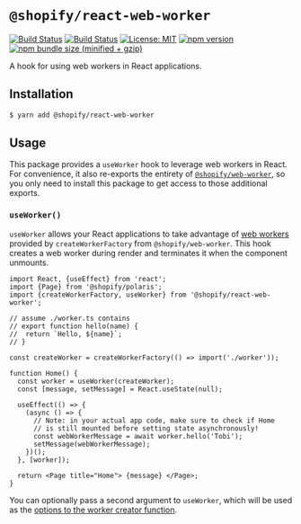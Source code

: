 # `@shopify/react-web-worker`

[![Build Status](https://github.com/Shopify/quilt/workflows/Node-CI/badge.svg?branch=main)](https://github.com/Shopify/quilt/actions?query=workflow%3ANode-CI)
[![Build Status](https://github.com/Shopify/quilt/workflows/Ruby-CI/badge.svg?branch=main)](https://github.com/Shopify/quilt/actions?query=workflow%3ARuby-CI)
[![License: MIT](https://img.shields.io/badge/License-MIT-green.svg)](LICENSE.md) [![npm version](https://badge.fury.io/js/%40shopify%2Freact-web-worker.svg)](https://badge.fury.io/js/%40shopify%2Freact-web-worker.svg) [![npm bundle size (minified + gzip)](https://img.shields.io/bundlephobia/minzip/@shopify/react-web-worker.svg)](https://img.shields.io/bundlephobia/minzip/@shopify/react-web-worker.svg)

A hook for using web workers in React applications.

## Installation

```bash
$ yarn add @shopify/react-web-worker
```

## Usage

This package provides a `useWorker` hook to leverage web workers in React. For convenience, it also re-exports the entirety of [`@shopify/web-worker`](https://github.com/Shopify/quilt/tree/main/packages/web-worker), so you only need to install this package to get access to those additional exports.

### `useWorker()`

`useWorker` allows your React applications to take advantage of [web workers](https://developer.mozilla.org/en-US/docs/Web/API/Web_Workers_API/Using_web_workers) provided by `createWorkerFactory` from `@shopify/web-worker`. This hook creates a web worker during render and terminates it when the component unmounts.

```tsx
import React, {useEffect} from 'react';
import {Page} from '@shopify/polaris';
import {createWorkerFactory, useWorker} from '@shopify/react-web-worker';

// assume ./worker.ts contains
// export function hello(name) {
//  return `Hello, ${name}`;
// }

const createWorker = createWorkerFactory(() => import('./worker'));

function Home() {
  const worker = useWorker(createWorker);
  const [message, setMessage] = React.useState(null);

  useEffect(() => {
    (async () => {
      // Note: in your actual app code, make sure to check if Home
      // is still mounted before setting state asynchronously!
      const webWorkerMessage = await worker.hello('Tobi');
      setMessage(webWorkerMessage);
    })();
  }, [worker]);

  return <Page title="Home"> {message} </Page>;
}
```

You can optionally pass a second argument to `useWorker`, which will be used as the [options to the worker creator function](../web-worker#customizing-worker-creation).
